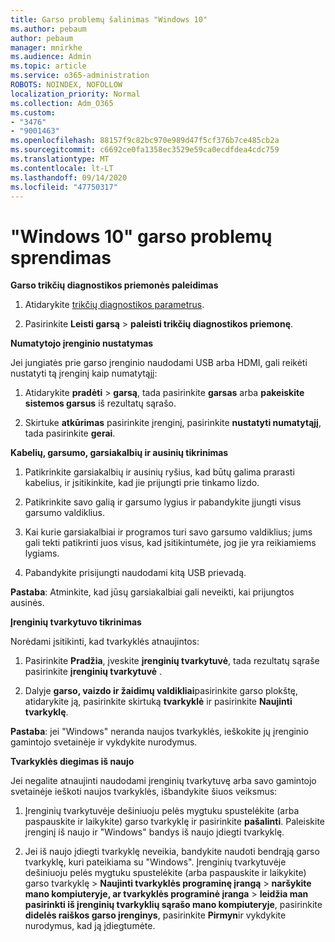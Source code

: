 ```yaml
---
title: Garso problemų šalinimas "Windows 10"
ms.author: pebaum
author: pebaum
manager: mnirkhe
ms.audience: Admin
ms.topic: article
ms.service: o365-administration
ROBOTS: NOINDEX, NOFOLLOW
localization_priority: Normal
ms.collection: Adm_O365
ms.custom:
- "3476"
- "9001463"
ms.openlocfilehash: 88157f9c82bc970e989d47f5cf376b7ce485cb2a
ms.sourcegitcommit: c6692ce0fa1358ec3529e59ca0ecdfdea4cdc759
ms.translationtype: MT
ms.contentlocale: lt-LT
ms.lasthandoff: 09/14/2020
ms.locfileid: "47750317"
---
```

# <a name="troubleshooting-audio-issues-in-windows-10"></a>"Windows 10" garso problemų sprendimas

**Garso trikčių diagnostikos priemonės paleidimas**

1.  Atidarykite [trikčių diagnostikos parametrus](ms-settings:troubleshoot).

2.  Pasirinkite **Leisti garsą**  >  **paleisti trikčių diagnostikos priemonę**.

**Numatytojo įrenginio nustatymas**

Jei jungiatės prie garso įrenginio naudodami USB arba HDMI, gali reikėti nustatyti tą įrenginį kaip numatytąjį:

1. Atidarykite **pradėti**  >  **garsą**, tada pasirinkite **garsas** arba **pakeiskite sistemos garsus** iš rezultatų sąrašo.

2.  Skirtuke **atkūrimas** pasirinkite įrenginį, pasirinkite **nustatyti numatytąjį**, tada pasirinkite **gerai**.

**Kabelių, garsumo, garsiakalbių ir ausinių tikrinimas**

1. Patikrinkite garsiakalbių ir ausinių ryšius, kad būtų galima prarasti kabelius, ir įsitikinkite, kad jie prijungti prie tinkamo lizdo.

2. Patikrinkite savo galią ir garsumo lygius ir pabandykite įjungti visus garsumo valdiklius.

3. Kai kurie garsiakalbiai ir programos turi savo garsumo valdiklius; jums gali tekti patikrinti juos visus, kad įsitikintumėte, jog jie yra reikiamiems lygiams.

4. Pabandykite prisijungti naudodami kitą USB prievadą.

**Pastaba**: Atminkite, kad jūsų garsiakalbiai gali neveikti, kai prijungtos ausinės.

**Įrenginių tvarkytuvo tikrinimas**

Norėdami įsitikinti, kad tvarkyklės atnaujintos:

1. Pasirinkite **Pradžia**, įveskite **įrenginių tvarkytuvė**, tada rezultatų sąraše pasirinkite **įrenginių tvarkytuvė** .

2. Dalyje **garso, vaizdo ir žaidimų valdikliai**pasirinkite garso plokštę, atidarykite ją, pasirinkite skirtuką **tvarkyklė** ir pasirinkite **Naujinti tvarkyklę**.

**Pastaba**: jei "Windows" neranda naujos tvarkyklės, ieškokite jų įrenginio gamintojo svetainėje ir vykdykite nurodymus.

**Tvarkyklės diegimas iš naujo**

Jei negalite atnaujinti naudodami įrenginių tvarkytuvę arba savo gamintojo svetainėje ieškoti naujos tvarkyklės, išbandykite šiuos veiksmus:

1. Įrenginių tvarkytuvėje dešiniuoju pelės mygtuku spustelėkite (arba paspauskite ir laikykite) garso tvarkyklę ir pasirinkite **pašalinti**. Paleiskite įrenginį iš naujo ir "Windows" bandys iš naujo įdiegti tvarkyklę.

2. Jei iš naujo įdiegti tvarkyklę neveikia, bandykite naudoti bendrąją garso tvarkyklę, kuri pateikiama su "Windows". Įrenginių tvarkytuvėje dešiniuoju pelės mygtuku spustelėkite (arba paspauskite ir laikykite) garso tvarkyklę > **Naujinti tvarkyklės programinę įrangą**  >  **naršykite mano kompiuteryje, ar tvarkyklės programinė įranga**  >  **leidžia man pasirinkti iš įrenginių tvarkyklių sąrašo mano kompiuteryje**, pasirinkite **didelės raiškos garso įrenginys**, pasirinkite **Pirmyn**ir vykdykite nurodymus, kad ją įdiegtumėte.
